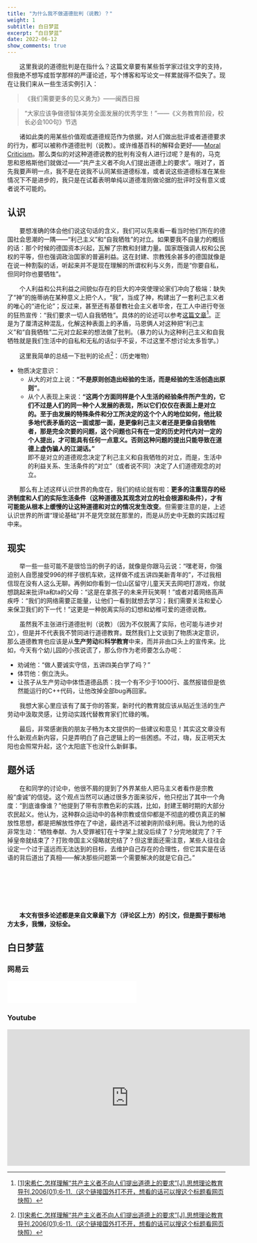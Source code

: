 ```yaml
---
title: "为什么我不做道德批判（说教）？"
weight: 1
subtitle: 白日梦蓝
excerpt: “白日梦蓝”
date: 2022-06-12
show_comments: true
---
```


&emsp;&emsp;这里我说的道德批判是在指什么？这篇文章要有某些哲学家过往文字的支持，但我绝不想写成哲学那样的严谨论述，写个博客和写论文一样累就得不偿失了。现在让我们来从一些生活实例引入：

>《我们需要更多的见义勇为》——闽西日报<!--
TODO ？是否合适
-->  

>“大家应该争做德智体美劳全面发展的优秀学生！”——《义务教育阶段，校长必会100句》节选 

&emsp;&emsp;诸如此类的用某些价值观或道德规范作为依据，对人们做出批评或者道德要求的行为，都可以被称作道德批判（说教）。或许维基百科的解释会更好——[Moral Criticism](https://www.wikiwand.com/en/Varieties_of_criticism#/Moral_criticism)。那么类似的对这种道德说教的批判有没有人进行过呢？是有的，马克思和恩格斯他们就做过——“共产主义者不向人们提出道德上的要求”。哦对了，首先我要声明一点，我不是在说我不认同某些道德标准，或者说这些道德标准在某些情况下不是进步的，我只是在试着表明单纯以道德准则做论据的批评时没有意义或者说不可能的。  

## 认识

&emsp;&emsp;要想准确的体会他们说这句话的含义，我们可以先来看一看当时他们所在的德国社会思潮的一隅——“利己主义”和“自我牺牲”的对立。如果要我不自量力的概括的话：那个时候的德国资本兴起，瓦解了宗教和封建力量。国家既强调人权和公民权的平等，但也强调政治国家的普遍利益。这在封建、宗教残余甚多的德国就像是在说一种割裂的话，听起来并不是现在理解的所谓权利与义务，而是“你要自私，但同时你也要牺牲”。  

&emsp;&emsp;个人利益和公共利益之间貌似存在的巨大的冲突使理论家们冲向了极端：缺失了“神”的施蒂纳在某种意义上把个人，“我”，当成了神，构建出了一套利己主义者的唯心的“进化论”；反过来，甚至还有基督教社会主义者毕舍，在工人中进行夸张的狂热宣传：“我们要求一切人自我牺牲”。具体的的论述可以参考[这篇文章](http://lib.cufe.edu.cn/upload_files/other/4_20140520035648_%E6%80%8E%E6%A0%B7%E7%90%86%E8%A7%A3_%E5%85%B1%E4%BA%A7%E4%B8%BB%E4%B9%89%E8%80%85%E4%B8%8D%E5%90%91%E4%BA%BA%E4%BB%AC%E6%8F%90%E5%87%BA%E9%81%93%E5%BE%B7%E4%B8%8A%E7%9A%84%E8%A6%81%E6%B1%82_%E5%AE%8B%E5%B8%8C%E4%BB%81.pdf)[^1]。正是为了厘清这种混乱，化解这种表面上的矛盾，马恩俩人对这种把“利己主义”和“自我牺牲”二元对立起来的想法做了批判。（暴力的认为这种利己主义和自我牺牲就是我们生活中的自私和无私的话似乎不妥，不过这里不想讨论太多哲学。）

&emsp;&emsp;这里我简单的总结一下批判的论点[^1]：（历史唯物） 
- 物质决定意识： 
  - 从大的对立上说：**“不是原则创造出经验的生活，而是经验的生活创造出原则”**。
  - 从个人表现上来说：**“这两个方面同样是个人生活的经验条件所产生的，它们不过是人们的同一种个人发展的表现，所以它们仅仅在表面上是对立的。至于由发展的特殊条件和分工所决定的这个个人的地位如何，他比较多地代表矛盾的这一面或那一面，是更像利己主义者还是更像自我牺牲者，那是完全次要的问题，这个问题也只有在一定的历史时代内对一定的个人提出，才可能具有任何一点意义。否则这种问题的提出只能导致在道德上虚伪骗人的江湖话。”**  
  即不是对立的道德观念决定了利己主义和自我牺牲的对立，而是，生活中的利益关系、生活条件的“对立”（或者说不同）决定了人们道德观念的对立。  

&emsp;&emsp;那么有上述这样认识世界的角度在，我们的结论就有啦：**更多的注重现存的经济制度和人们的实际生活条件（这种道德及其观念对立的社会根源和条件），才有可能能从根本上缓慢的让这种道德和对立的情况发生改变**。但需要注意的是，上述认识世界的所谓“理论基础”并不是凭空就在那里的，而是从历史中无数的实践过程中来。 

## 现实  

&emsp;&emsp;举一些一些可能不是很恰当的例子的话，就像是你跟马云说：“嘿老哥，你强迫别人自愿接受996的样子很机车欸，这样做不成五讲四美新青年的”，不过我相信现在没有人这么无聊。再例如你看到一位山区留守儿童天天去网吧打游戏，你就想跳起来批评ta和ta的父母：“这是在拿孩子的未来开玩笑啊！”或者对着网络高声疾呼：“我们的网络需要正能量，让他们一看到就想去学习；我们需要关注和爱心来保卫我们的下一代！”这更是一种脱离实际的幻想和幼稚可爱的道德说教。

&emsp;&emsp;虽然我不主张进行道德批判（说教）（因为不仅脱离了实际，也可能与进步对立），但是并不代表我不赞同进行道德教育。既然我们上文谈到了物质决定意识，那么道德教育也应该是从**生产劳动**和**科学教育**中来，而并非由口头上的宣传来。比如，今天有个幼儿园的小孩说谎了，那么你作为老师要怎么办呢：
- 劝诫他：“做人要诚实守信，五讲四美白学了吗？”
- 体罚他：倒立洗头。
- 让孩子从生产劳动中体悟道德品质：找一个有不少于1000行、虽然报错但是依然能运行的C++代码，让他改掉全部bug再回家。  

&emsp;&emsp;我想大家心里应该有了属于你的答案，新时代的教育就应该从贴近生活的生产劳动中汲取灵感，让劳动实践代替教育家们忙碌的嘴。

&emsp;&emsp;最后，非常感谢我的朋友子畅为本文提供的一些建议和意见！其实这文章没有什么新观点新内容，只是弄明白了自己逻辑上的一些困惑。不过，嗨，反正明天太阳也会照常升起，这个太阳底下也没什么新鲜事。


## 题外话

&emsp;&emsp;在和同学的讨论中，他很不屑的提到了外界某些人把马主义者看作是宗教般“虔诚”的信徒。这个观点当然可以通过很多方面来驳斥，他只挖出了其中一个角度：“到底谁像谁？”他提到了带有宗教色彩的实践，比如，封建王朝时期的大部分农民起义。他认为，这种群众运动中的各种宗教或信仰都是不彻底的模仿真正的解放性思想，都是把解放性停在了中途，最终逃不过被剥削阶级利用。我认为他的话非常生动：“牺牲奉献、为人受罪被钉在十字架上就没后续了？分完地就完了？干掉皇帝就结束了？打败帝国主义侵略就完结了？但这里面还需注意，某些人往往会设定一个过于遥远而无法达到的目标，去维护自己存在的合理性，但它其实是在话语的背后道出了真相——解决那些问题第一个需要解决的就是它自己。”



</br>
</br>
</br>
</br>
</br>

&emsp;&emsp;**本文有很多论述都是来自文章最下方（评论区上方）的引文，但是囿于要标地方太多，我懒，没标全。**










[^1]:[[1]宋希仁.怎样理解“共产主义者不向人们提出道德上的要求”[J].思想理论教育导刊,2006(01):6-11.（这个链接国外打不开，想看的话可以搜这个标题看网页快照）](http://lib.cufe.edu.cn/upload_files/other/4_20140520035648_%E6%80%8E%E6%A0%B7%E7%90%86%E8%A7%A3_%E5%85%B1%E4%BA%A7%E4%B8%BB%E4%B9%89%E8%80%85%E4%B8%8D%E5%90%91%E4%BA%BA%E4%BB%AC%E6%8F%90%E5%87%BA%E9%81%93%E5%BE%B7%E4%B8%8A%E7%9A%84%E8%A6%81%E6%B1%82_%E5%AE%8B%E5%B8%8C%E4%BB%81.pdf)

## 白日梦蓝
### 网易云
<iframe frameborder="no" border="0" marginwidth="0" marginheight="0" width=298 height=52 src="//music.163.com/outchain/player?type=2&id=348097&auto=0&height=32"></iframe>  

### Youtube
<iframe width="560" height="315" src="https://www.youtube-nocookie.com/embed/qK-FV51CKR4" title="YouTube video player" frameborder="0" allow="accelerometer; autoplay; clipboard-write; encrypted-media; gyroscope; picture-in-picture" allowfullscreen></iframe>



